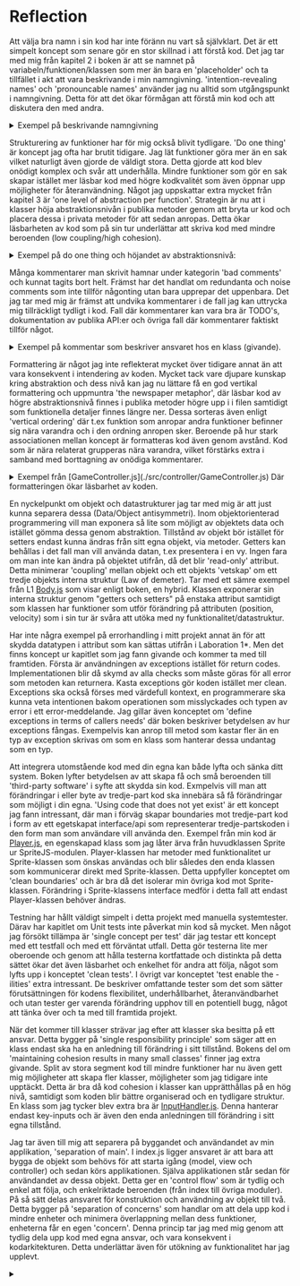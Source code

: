 # Reflection

Att välja bra namn i sin kod har inte föränn nu vart så självklart. Det är ett simpelt koncept som senare gör en stor skillnad i att förstå kod.
Det jag tar med mig från kapitel 2 i boken är att se namnet på variabeln/funktionen/klassen som mer än bara en 'placeholder' och ta tillfället i akt att vara beskrivande i min namngivning. 'intention-revealing names' och 'pronouncable names' använder jag nu alltid som utgångspunkt i namngivning. Detta för att det ökar förmågan att förstå min kod och att diskutera den med andra.
<details>
<summary>Exempel på beskrivande namngivning</summary>
<br>

````javascript
  #checkBallToGoalCollision () {}
````
</details>

Strukturering av funktioner har för mig också blivit tydligare. 'Do one thing' är koncept jag ofta har brutit tidigare. Jag lät funktioner göra mer än en sak vilket naturligt även gjorde de väldigt stora. Detta gjorde att kod blev onödigt komplex och svår att underhålla. Mindre funktioner som gör en sak skapar istället mer läsbar kod med högre kodkvalitét som även öppnar upp möjligheter för återanvändning. Något jag uppskattar extra mycket från kapitel 3 är 'one level of abstraction per function'. Strategin är nu att i klasser höja abstraktionsnivån i publika metoder genom att bryta ur kod och placera dessa i privata metoder för att sedan anropas. Detta ökar läsbarheten av kod som på sin tur underlättar att skriva kod med mindre beroenden (low coupling/high cohesion).
<details>
  <summary>Exempel på do one thing och höjandet av abstraktionsnivå:</summary> 

````javascript
drawField (field) {
    this.#drawGrass(field)
    this.#drawLines(field)
  }

#drawGrass (field) {}

#drawLines (field) {}
````

</details>

Många kommentarer man skrivit hamnar under kategorin 'bad comments' och kunnat tagits bort helt. Främst har det handlat om redundanta och noise comments som inte tillför någonting utan bara upprepar det uppenbara. Det jag tar med mig är främst att undvika kommentarer i de fall jag kan uttrycka mig tillräckligt tydligt i kod. Fall där kommentarer kan vara bra är TODO's, dokumentation av publika API:er och övriga fall där kommentarer faktiskt tillför något.
<details>
<summary>Exempel på kommentar som beskriver ansvaret hos en klass (givande).</summary>

````javascript
/**
 * Encapsulates game objects and rules.
 */
export class GameModel {}
````

</details>



Formattering är något jag inte reflekterat mycket över tidigare annat än att vara konsekvent i intendering av koden. Mycket tack vare djupare kunskap kring abstraktion och dess nivå kan jag nu lättare få en god vertikal formattering och uppmuntra 'the newspaper metaphor', där läsbar kod av högre abstraktionsnivå finnes i publika metoder högre upp i i filen samtidigt som funktionella detaljer finnes längre ner. Dessa sorteras även enligt 'vertical ordering' där t.ex funktion som anropar andra funktioner befinner sig nära varandra och i den ordning anropen sker. Beroende på hur stark associationen mellan koncept är formatteras kod även genom avstånd. Kod som är nära relaterat grupperas nära varandra, vilket förstärks extra i samband med borttagning av onödiga kommentarer.
<details>
  <summary>Exempel från [GameController.js](./src/controller/GameController.js) Där formatteringen ökar läsbarhet av koden. </summary>

````javascript
    const playerControllerRed = [
      { value: 'ArrowLeft', action: 'left', pressed: false },
      { value: 'ArrowRight', action: 'right', pressed: false },
      { value: 'ArrowUp', action: 'up', pressed: false },
      { value: 'ArrowDown', action: 'down', pressed: false }
    ]

    const playerControllerGreen = [
      { value: 'a', action: 'left', pressed: false },
      { value: 'd', action: 'right', pressed: false },
      { value: 'w', action: 'up', pressed: false },
      { value: 's', action: 'down', pressed: false }
    ]
````
</details>

En nyckelpunkt om objekt och datastrukturer jag tar med mig är att just kunna separera dessa (Data/Object antisymmetri). Inom objektorienterad programmering vill man exponera så lite som möjligt av objektets data och istället gömma dessa genom abstraktion.
Tillstånd av objekt bör istället för setters endast kunna ändras från sitt egna objekt, via metoder. Getters kan behållas i det fall man vill använda datan, t.ex presentera i en vy. Ingen fara om man inte kan ändra på objektet utifrån, då det blir 'read-only' attribut. Detta minimerar 'coupling' mellan objekt och ett objekts 'vetskap' om ett tredje objekts interna struktur (Law of demeter).
Tar med ett sämre exempel från L1 [Body.js](./src/SpriteJS/Physics/Body.js) som visar enligt boken, en hybrid. Klassen exponerar sin interna struktur genom "getters och setters" på enstaka attribut samtidigt som klassen har funktioner som utför förändring på attributen (position, velocity) som i sin tur är svåra att utöka med ny funktionalitet/datastruktur.

Har inte några exempel på errorhandling i mitt projekt annat än för att skydda datatypen i attribut som kan sättas utifrån i Laboration 1*. Men det finns koncept ur kapitlet som jag fann givande och kommer ta med till framtiden. Första är användningen av exceptions istället för return codes. Implementationen blir då skymd av alla checks som måste göras för all error som metoden kan returnera. Kasta exceptions gör koden istället mer clean. 
Exceptions ska också förses med värdefull kontext, en programmerare ska kunna veta intentionen bakom operationen som misslyckades och typen av error i ett error-meddelande. Jag gillar även konceptet om 'define exceptions in terms of callers needs' där boken beskriver betydelsen av hur exceptions fångas. Exempelvis kan anrop till metod som kastar fler än en typ av exception skrivas om som en klass som hanterar dessa undantag som en typ.

Att integrera utomstående kod med din egna kan både lyfta och sänka ditt system. Boken lyfter betydelsen av att skapa få och små beroenden till 'third-party software' i syfte att skydda sin kod. Exmpelvis vill man att förändringar i eller byte av tredje-part kod ska innebära så få förändringar som möjligt i din egna. 'Using code that does not yet exist' är ett koncept jag fann intressant, där man i förväg skapar boundaries mot tredje-part kod i form av ett egetskapat interface/api som representerar tredje-partskoden i den form man som användare vill använda den. Exempel från min kod är [Player.js](./src/model/Player.js), en egenskapad klass som jag låter ärva från huvudklassen Sprite ur SpriteJS-modulen. Player-klassen har metoder med funktionalitet ur Sprite-klassen som önskas användas och blir således den enda klassen som kommunicerar direkt med Sprite-klassen. Detta uppfyller konceptet om 'clean boundaries' och är bra då det isolerar min övriga kod mot Sprite-klassen. Förändring i Sprite-klassens interface medför i detta fall att endast Player-klassen behöver ändras.

Testning har hållt väldigt simpelt i detta projekt med manuella systemtester. Därav har kapitlet om Unit tests inte påverkat min kod så mycket. Men något jag försökt tillämpa är 'single concept per test' där jag testar ett koncept med ett testfall och med ett förväntat utfall. Detta gör testerna lite mer oberoende och genom att hålla testerna kortfattade och distinkta på detta sättet ökar det även läsbarhet och enkelhet för andra att följa, något som lyfts upp i konceptet 'clean tests'. I övrigt var konceptet 'test enable the -ilities' extra intressant. De beskriver omfattande tester som det som sätter förutsättningen för kodens flexibilitet, underhållbarhet, återanvändbarhet och utan tester ger varenda förändring upphov till en potentiell bugg, något att tänka över och ta med till framtida projekt.

När det kommer till klasser strävar jag efter att klasser ska besitta på ett ansvar. Detta bygger på 'single responsibility principle' som säger att en klass endast ska ha en anledning till förändring i sitt tillstånd. Bokens del om 'maintaining cohesion results in many small classes' finner jag extra givande. Split av stora segment kod till mindre funktioner har nu även
gett mig möjligheter att skapa fler klasser, möjligheter som jag tidigare inte upptäckt. Detta är bra då kod cohesion i klasser kan upprätthållas på en hög nivå, samtidigt som koden blir bättre organiserad och en tydligare struktur. En klass som jag tycker blev extra bra är [InputHandler.js](./src/controller/InputHandler.js). Denna hanterar endast key-inputs och är även den enda anledningen till förändring i sitt egna tillstånd.

Jag tar även till mig att separera på byggandet och användandet av min applikation, 'separation of main'. I index.js ligger ansvaret är att bara att bygga de objekt som behövs för att starta igång (model, view och controller) och sedan körs applikationen. Själva applikationen står sedan för användandet av dessa objekt. Detta ger en 'control flow' som är tydlig och enkel att följa, och enkelriktade beroenden (från index till övriga moduler). På så sätt delas ansvaret för konstruktion och användning av objekt till två. Detta bygger på 'separation of concerns' som handlar om att dela upp kod i mindre enheter och minimera överlappning mellan dess funktioner, enheterna får en egen 'concern'. Denna princip tar jag med mig genom att tydlig dela upp kod med egna ansvar, och vara konsekvent i kodarkitekturen. Detta underlättar även för utökning av funktionalitet har jag upplevt. 








<details>
<summary></summary>
<br>
</details>